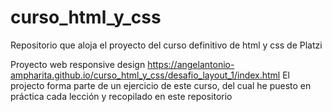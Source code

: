 # curso_html_y_css
Repositorio que aloja el proyecto del curso definitivo de html y css de Platzi

Proyecto web responsive design 
https://angelantonio-ampharita.github.io/curso_html_y_css/desafio_layout_1/index.html
El projecto forma parte de un ejercicio de este curso, del cual he puesto en práctica cada lección y recopilado en este repositorio  
